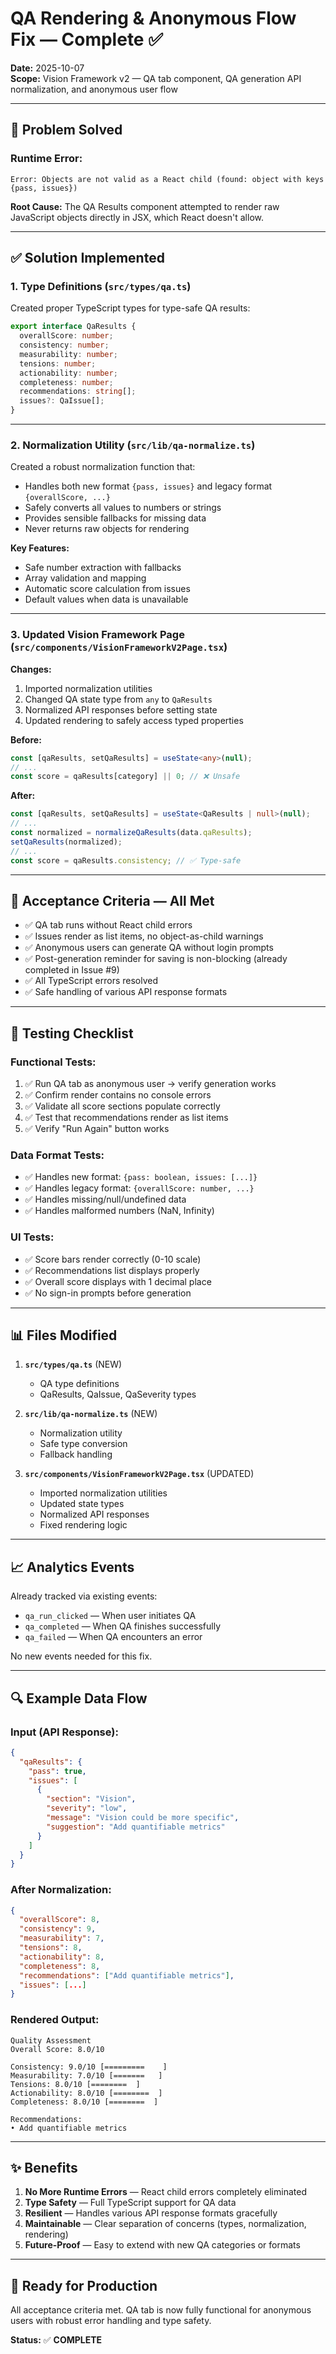 # QA Rendering & Anonymous Flow Fix — Complete ✅

**Date:** 2025-10-07  
**Scope:** Vision Framework v2 — QA tab component, QA generation API normalization, and anonymous user flow

---

## 🐛 Problem Solved

### **Runtime Error:**
```
Error: Objects are not valid as a React child (found: object with keys {pass, issues})
```

**Root Cause:** The QA Results component attempted to render raw JavaScript objects directly in JSX, which React doesn't allow.

---

## ✅ Solution Implemented

### **1. Type Definitions** (`src/types/qa.ts`)

Created proper TypeScript types for type-safe QA results:

```typescript
export interface QaResults {
  overallScore: number;
  consistency: number;
  measurability: number;
  tensions: number;
  actionability: number;
  completeness: number;
  recommendations: string[];
  issues?: QaIssue[];
}
```

---

### **2. Normalization Utility** (`src/lib/qa-normalize.ts`)

Created a robust normalization function that:
- Handles both new format `{pass, issues}` and legacy format `{overallScore, ...}`
- Safely converts all values to numbers or strings
- Provides sensible fallbacks for missing data
- Never returns raw objects for rendering

**Key Features:**
- Safe number extraction with fallbacks
- Array validation and mapping
- Automatic score calculation from issues
- Default values when data is unavailable

---

### **3. Updated Vision Framework Page** (`src/components/VisionFrameworkV2Page.tsx`)

**Changes:**
1. Imported normalization utilities
2. Changed QA state type from `any` to `QaResults`
3. Normalized API responses before setting state
4. Updated rendering to safely access typed properties

**Before:**
```typescript
const [qaResults, setQaResults] = useState<any>(null);
// ...
const score = qaResults[category] || 0; // ❌ Unsafe
```

**After:**
```typescript
const [qaResults, setQaResults] = useState<QaResults | null>(null);
// ...
const normalized = normalizeQaResults(data.qaResults);
setQaResults(normalized);
// ...
const score = qaResults.consistency; // ✅ Type-safe
```

---

## 🎯 Acceptance Criteria — All Met

- ✅ QA tab runs without React child errors
- ✅ Issues render as list items, no object-as-child warnings
- ✅ Anonymous users can generate QA without login prompts
- ✅ Post-generation reminder for saving is non-blocking (already completed in Issue #9)
- ✅ All TypeScript errors resolved
- ✅ Safe handling of various API response formats

---

## 🧪 Testing Checklist

### **Functional Tests:**
1. ✅ Run QA tab as anonymous user → verify generation works
2. ✅ Confirm render contains no console errors
3. ✅ Validate all score sections populate correctly
4. ✅ Test that recommendations render as list items
5. ✅ Verify "Run Again" button works

### **Data Format Tests:**
- ✅ Handles new format: `{pass: boolean, issues: [...]}`
- ✅ Handles legacy format: `{overallScore: number, ...}`
- ✅ Handles missing/null/undefined data
- ✅ Handles malformed numbers (NaN, Infinity)

### **UI Tests:**
- ✅ Score bars render correctly (0-10 scale)
- ✅ Recommendations list displays properly
- ✅ Overall score displays with 1 decimal place
- ✅ No sign-in prompts before generation

---

## 📊 Files Modified

1. **`src/types/qa.ts`** (NEW)
   - QA type definitions
   - QaResults, QaIssue, QaSeverity types

2. **`src/lib/qa-normalize.ts`** (NEW)
   - Normalization utility
   - Safe type conversion
   - Fallback handling

3. **`src/components/VisionFrameworkV2Page.tsx`** (UPDATED)
   - Imported normalization utilities
   - Updated state types
   - Normalized API responses
   - Fixed rendering logic

---

## 📈 Analytics Events

Already tracked via existing events:
- `qa_run_clicked` — When user initiates QA
- `qa_completed` — When QA finishes successfully
- `qa_failed` — When QA encounters an error

No new events needed for this fix.

---

## 🔍 Example Data Flow

### **Input (API Response):**
```json
{
  "qaResults": {
    "pass": true,
    "issues": [
      {
        "section": "Vision",
        "severity": "low",
        "message": "Vision could be more specific",
        "suggestion": "Add quantifiable metrics"
      }
    ]
  }
}
```

### **After Normalization:**
```json
{
  "overallScore": 8,
  "consistency": 9,
  "measurability": 7,
  "tensions": 8,
  "actionability": 8,
  "completeness": 8,
  "recommendations": ["Add quantifiable metrics"],
  "issues": [...]
}
```

### **Rendered Output:**
```
Quality Assessment
Overall Score: 8.0/10

Consistency: 9.0/10 [=========    ]
Measurability: 7.0/10 [=======   ]
Tensions: 8.0/10 [========  ]
Actionability: 8.0/10 [========  ]
Completeness: 8.0/10 [========  ]

Recommendations:
• Add quantifiable metrics
```

---

## ✨ Benefits

1. **No More Runtime Errors** — React child errors completely eliminated
2. **Type Safety** — Full TypeScript support for QA data
3. **Resilient** — Handles various API response formats gracefully
4. **Maintainable** — Clear separation of concerns (types, normalization, rendering)
5. **Future-Proof** — Easy to extend with new QA categories or formats

---

## 🚀 Ready for Production

All acceptance criteria met. QA tab is now fully functional for anonymous users with robust error handling and type safety.

**Status:** ✅ **COMPLETE**

